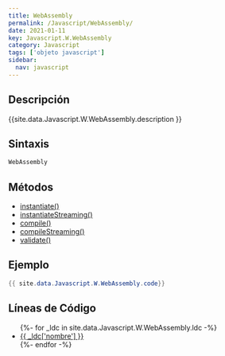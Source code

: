 ```yaml
---
title: WebAssembly
permalink: /Javascript/WebAssembly/
date: 2021-01-11
key: Javascript.W.WebAssembly
category: Javascript
tags: ['objeto javascript']
sidebar: 
  nav: javascript
---
```


## Descripción
{{site.data.Javascript.W.WebAssembly.description }}

## Sintaxis
~~~javascript
WebAssembly
~~~

## Métodos
* [instantiate()](/Javascript/WebAssembly/instantiate)
* [instantiateStreaming()](/Javascript/WebAssembly/instantiateStreaming)
* [compile()](/Javascript/WebAssembly/compile)
* [compileStreaming()](/Javascript/WebAssembly/compileStreaming)
* [validate()](/Javascript/WebAssembly/validate)

## Ejemplo
~~~java
{{ site.data.Javascript.W.WebAssembly.code}}
~~~

## Líneas de Código
<ul>
{%- for _ldc in site.data.Javascript.W.WebAssembly.ldc -%}
   <li>
       <a href="{{_ldc['url'] }}">{{ _ldc['nombre'] }}</a>
   </li>
{%- endfor -%}
</ul>
